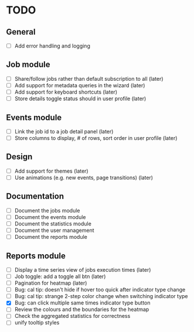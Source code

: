 # TODO

## General
- [ ] Add error handling and logging

## Job module
- [ ] Share/follow jobs rather than default subscription to all (later)
- [ ] Add support for metadata queries in the wizard (later)
- [ ] Add support for keyboard shortcuts (later)
- [ ] Store details toggle status should in user profile (later)

## Events module
- [ ] Link the job id to a job detail panel (later)
- [ ] Store columns to display, # of rows, sort order in user profile (later)

## Design
- [ ] Add support for themes (later)
- [ ] Use animations (e.g. new events, page transitions) (later)

## Documentation
- [ ] Document the jobs module
- [ ] Document the events module
- [ ] Document the statistics module
- [ ] Document the user management
- [ ] Document the reports module

## Reports module
- [ ] Display a time series view of jobs execution times (later)
- [ ] Job toggle: add a toggle all btn (later)
- [ ] Pagination for heatmap (later)
- [ ] Bug: cal tip: doesn't hide if hover too quick after indicator type change
- [ ] Bug: cal tip: strange 2-step color change when switching indicator type
- [x] Bug: can click multiple same times indicator type button
- [ ] Review the colours and the boundaries for the heatmap
- [ ] Check the aggregated statistics for correctness
- [ ] unify tooltip styles
